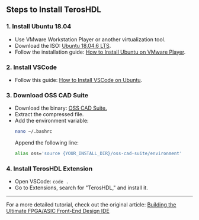 ## Steps to Install TerosHDL

### 1. Install Ubuntu 18.04
- Use VMware Workstation Player or another virtualization tool.
- Download the ISO: [Ubuntu 18.04.6 LTS](https://releases.ubuntu.com/18.04/).
- Follow the installation guide: [How to Install Ubuntu on VMware Player](https://data-flair.training).

### 2. Install VSCode
- Follow this guide: [How to Install VSCode on Ubuntu](https://phoenixnap.com/kb/how-to-install-visual-studio-code-on-ubuntu).

### 3. Download OSS CAD Suite
- Download the binary: [OSS CAD Suite.](https://github.com/YosysHQ/oss-cad-suite-build/releases/tag/2023-07-06)
- Extract the compressed file.
- Add the environment variable:
  ```bash
  nano ~/.bashrc
  ```
  Append the following line:
  ```bash
  alias oss='source {YOUR_INSTALL_DIR}/oss-cad-suite/environment'
  ```

### 4. Install TerosHDL Extension
- Open VSCode: `code .`
- Go to Extensions, search for "TerosHDL," and install it.

---

For a more detailed tutorial, check out the original article: [Building the Ultimate FPGA/ASIC Front-End Design IDE](https://medium.com/@mnasser431998/building-the-ultimate-fpga-asic-front-end-design-ide-9023eb5808e0)

